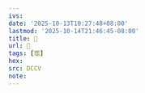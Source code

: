 ```yaml
---
ivs:
date: '2025-10-13T10:27:48+08:00'
lastmod: '2025-10-14T21:46:45-08:00'
title: 􄝺
url: 􄝺
tags: [璼]
hex: 
src: DCCV
note:
---
```


